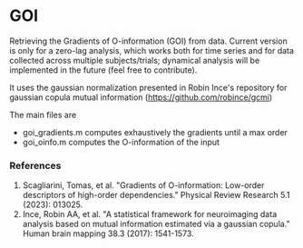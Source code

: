 # GOI
Retrieving the Gradients of O-information (GOI) from data.
Current version is only for a zero-lag analysis, which works both for time series and for data collected across multiple subjects/trials; dynamical analysis will be implemented in the future (feel free to contribute).

It uses the gaussian normalization presented in Robin Ince's repository for gaussian copula mutual information (https://github.com/robince/gcmi)

The main files are 
- goi_gradients.m   computes exhaustively the gradients until a max order
- goi_oinfo.m      computes the O-information of the input 


### References
1. Scagliarini, Tomas, et al. "Gradients of O-information: Low-order descriptors of high-order dependencies." Physical Review Research 5.1 (2023): 013025.
2. Ince, Robin AA, et al. "A statistical framework for neuroimaging data analysis based on mutual information estimated via a gaussian copula." Human brain mapping 38.3 (2017): 1541-1573.
